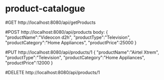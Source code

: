 # product-catalogue

#GET
http://localhost:8080/api/getProducts

#POST
http://localhost:8080/api/products
body:
{
    "productName":"Videocon d2h",
    "productType":"Television",
    "productCategory":"Home Appliances",
    "productPrice":25000
}


#PUT
http://localhost:8080/api/products/1
{
    "productName":"Airtel Xtrem",
    "productType":"Television",
    "productCategory":"Home Appliances",
    "productPrice":12000
}



#DELETE
http://localhost:8080/api/products/1
